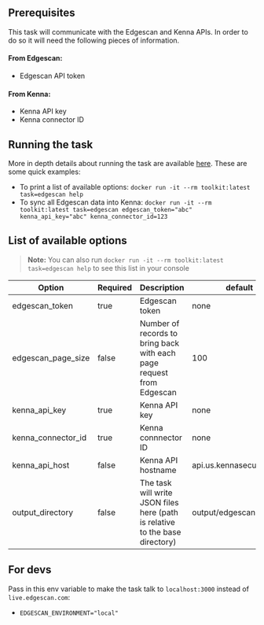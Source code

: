 ## Prerequisites

This task will communicate with the Edgescan and Kenna APIs. In order to do so it will need the following pieces of information.

#### From Edgescan:

- Edgescan API token

#### From Kenna:

- Kenna API key
- Kenna connector ID

## Running the task

More in depth details about running the task are available [here](https://github.com/KennaSecurity/toolkit/blob/master/README.md).
These are some quick examples:

- To print a list of available options: `docker run -it --rm toolkit:latest task=edgescan help`
- To sync all Edgescan data into Kenna: `docker run -it --rm toolkit:latest task=edgescan edgescan_token="abc" kenna_api_key="abc" kenna_connector_id=123`

## List of available options

> **Note:** You can also run `docker run -it --rm toolkit:latest task=edgescan help` to see this list in your console

| Option             | Required | Description                                                                  | default                  |
| ------------------ | -------- | ---------------------------------------------------------------------------- | ------------------------ |
| edgescan_token     | true     | Edgescan token                                                               | none                     |
| edgescan_page_size | false    | Number of records to bring back with each page request from Edgescan         | 100                      |
| kenna_api_key      | true     | Kenna API key                                                                | none                     |
| kenna_connector_id | true     | Kenna connnector ID                                                          | none                     |
| kenna_api_host     | false    | Kenna API hostname                                                           | api.us.kennasecurity.com |
| output_directory   | false    | The task will write JSON files here (path is relative to the base directory) | output/edgescan          |

## For devs

Pass in this env variable to make the task talk to `localhost:3000` instead of `live.edgescan.com`:

- `EDGESCAN_ENVIRONMENT="local"`
